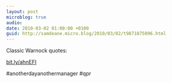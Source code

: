 ```yaml
---
layout: post
microblog: true
audio: 
date: 2010-03-02 01:00:00 +0100
guid: http://samdeane.micro.blog/2010/03/02/t9871875096.html
---
```

Classic Warnock quotes:

[bit.ly/ahnEFI](http://bit.ly/ahnEFI)

#anotherdayanothermanager #qpr
